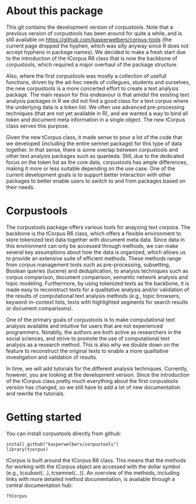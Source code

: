 About this package
============

This git contains the development version of corpustools. Note that a previous version of corpustools has been around for quite a while, and is still available on https://github.com/kasperwelbers/corpus-tools (the current page dropped the hyphen, which was silly anyway since R does not accept hyphens in package names). We decided to make a fresh start due to the introduction of the tCorpus R6 class that is now the backbone of corpustools, which required a major overhaul of the package structure. 

Also, where the first corpustools was mostly a collection of usefull functions, driven by the ad-hoc needs of collegues, students and ourselves, the new corpustools is a more concerted effort to create a text analysis package. The main reason for this endeavour is that amidst the existing text analysis packages in R we did not find a good class for a text corpus where the underlying data is a token list. We often use advanced pre-processing techniques (that are not yet available in R), and we wanted a way to bind all token and document meta information in a single object. The new tCorpus class serves this purpose.

Given the new tCorpus class, it made sense to pour a lot of the code that we developed (including the entire semnet package) for this type of data together. In that sense, there is some overlap between corpustools and other text analysis packages such as quanteda. Still, due to the dedicated focus on the token list as the core data, corpustools has ample differences, making it more or less suitable depending on the use case. One of the current development goals is to support better interaction with other packages to better enable users to switch to and from packages based on their needs.

Corpustools
============

The corpustools package offers various tools for anayzing text corpora. The backbone is the tCorpus R6 class, which offers a flexible environment to store tokenized text data together with document meta data. Since data in this environment can only be accessed through methods, we can make several key assumptions about how the data is organized, which allows us to provide an extensive suite of efficient methods. These methods range from corpus management tools such as pre-processing, subsetting, Boolean queries (lucene) and deduplication, to analysis techniques such as corpus comparison, document comparison, semantic network analysis and topic modeling. Furthermore, by using tokenized texts as the backbone, it is made easy to reconstruct texts for a qualitative analysis and/or validation of the results of computational text analysis methods (e.g., topic browsers, keyword-in-context lists, texts with highlighted segments for search results or document comparisons). 

One of the primary goals of corpustools is to make computational text analysis available and intuitive for users that are not experienced programmers. Notablly, the authors are both active as researchers in the social sciences, and strive to promote the use of computational text analysis as a research method. This is also why we double down on the feature to reconstruct the original texts to enable a more qualitative investigation and validation of results. 

In time, we will add tutorials for the different analysis techniques. Currently, however, you are looking at the development version. Since the introduction of the tCorpus class pretty much everything about the first corpustools version has changed, so we still have to add a lot of new documentation and rewrite the tutorials.


Getting started
============

You can install corpustools directly from github:

```{r}
install_github("kasperwelbers/corpustools")
library(tcorpus)
```

tCorpus is built around the tCorpus R6 class. This means that the methods for working with the tCorpus object are accessed with the dollar symbol (e.g., tc$subset(...), tc$semnet(...)). An overview of the methods, including links with more detailed method documentation, is available through a central documentation hub:

```{r}
?tCorpus
```


